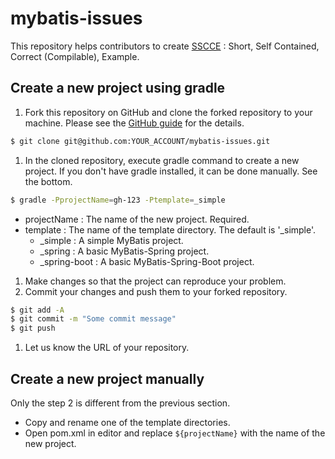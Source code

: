 # mybatis-issues

This repository helps contributors to create [SSCCE](http://sscce.org) : Short, Self Contained, Correct (Compilable), Example.

## Create a new project using gradle

1. Fork this repository on GitHub and clone the forked repository to your machine. Please see the [GitHub guide](https://guides.github.com/activities/forking/) for the details.

  ```sh
$ git clone git@github.com:YOUR_ACCOUNT/mybatis-issues.git
```
1. In the cloned repository, execute gradle command to create a new project. If you don't have gradle installed, it can be done manually. See the bottom.

  ```sh
$ gradle -PprojectName=gh-123 -Ptemplate=_simple
```
  - projectName : The name of the new project. Required.
  - template : The name of the template directory. The default is '_simple'.
	  - _simple : A simple MyBatis project.
	  - _spring : A basic MyBatis-Spring project.
	  - _spring-boot : A basic MyBatis-Spring-Boot project.
1. Make changes so that the project can reproduce your problem.
1. Commit your changes and push them to your forked repository.

  ```sh
$ git add -A
$ git commit -m "Some commit message"
$ git push
```
1. Let us know the URL of your repository.

## Create a new project manually

Only the step 2 is different from the previous section.

- Copy and rename one of the template directories.
- Open pom.xml in editor and replace ```${projectName}``` with the name of the new project.